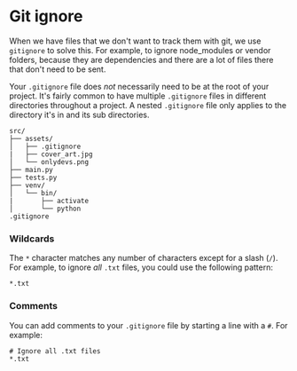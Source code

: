 # Git ignore

When we have files that we don't want to track them with git, we use `gitignore` to solve this. For example, to ignore node_modules or vendor folders, because they are dependencies and there are a lot of files there that don't need to be sent.

Your `.gitignore` file does _not_ necessarily need to be at the root of your project. It's fairly common to have multiple `.gitignore` files in different directories throughout a project. A nested `.gitignore` file only applies to the directory it's in and its sub directories.

```
src/
├── assets/
│   ├── .gitignore
|   ├── cover_art.jpg
│   └── onlydevs.png
├── main.py
├── tests.py
├── venv/
│   └── bin/
|       ├── activate
│       └── python
.gitignore
```

### Wildcards

The `*` character matches any number of characters except for a slash (`/`). For example, to ignore _all_ `.txt` files, you could use the following pattern:

```
*.txt
```

### Comments

You can add comments to your `.gitignore` file by starting a line with a `#`. For example:

```
# Ignore all .txt files
*.txt
```
